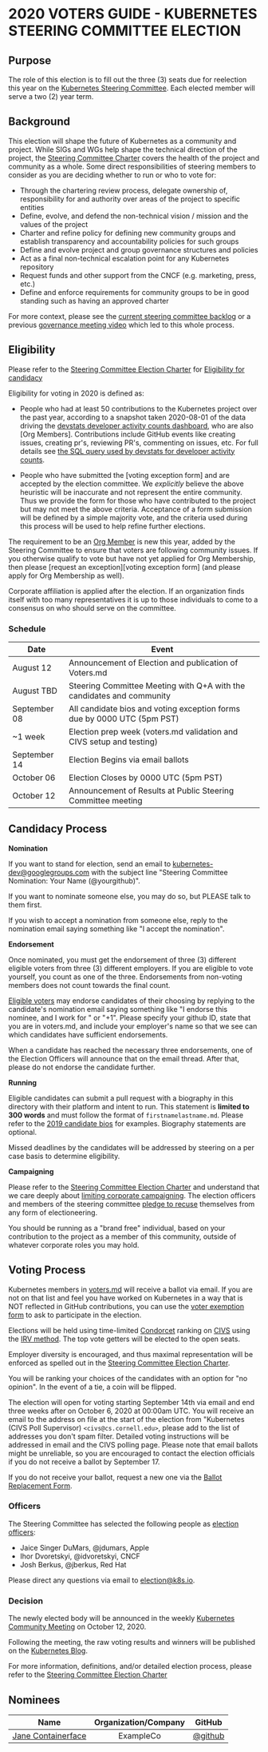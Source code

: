 # 2020 VOTERS GUIDE - KUBERNETES STEERING COMMITTEE ELECTION

## Purpose

The role of this election is to fill out the three (3) seats due for
reelection this year on the [Kubernetes Steering Committee]. Each elected
member will serve a two (2) year term.

## Background

This election will shape the future of Kubernetes as a community and project.
While SIGs and WGs help shape the technical direction of the project, the
[Steering Committee Charter] covers the health of the project and community
as a whole. Some direct responsibilities of steering members to consider as you are deciding
whether to run or who to vote for:

* Through the chartering review process, delegate ownership of, responsibility
  for and authority over areas of the project to specific entities
* Define, evolve, and defend the non-technical vision / mission and the values
  of the project
* Charter and refine policy for defining new community groups and establish transparency and accountability policies for such groups
* Define and evolve project and group governance
  structures and policies
* Act as a final non-technical escalation point for any Kubernetes repository
* Request funds and other support from the CNCF (e.g. marketing, press, etc.)
* Define and enforce requirements for community groups to be in good standing
  such as having an approved charter

For more context, please see the [current steering committee backlog] or a
previous [governance meeting video] which led to this whole process.

## Eligibility

Please refer to the [Steering Committee Election Charter] for [Eligibility for candidacy]

Eligibility for voting in 2020 is defined as:

* People who had at least 50 contributions to the Kubernetes project over
  the past year, according to a snapshot taken 2020-08-01 of the data driving the [devstats developer activity counts dashboard][devstats-dashboard], who are also [Org Members].
  Contributions include GitHub events like creating issues, creating pr's,
  reviewing PR's, commenting on issues, etc. For full details see
  [the SQL query used by devstats for developer activity counts][devstats-sql].

* People who have submitted the [voting exception form] and are accepted by
  the election committee. We *explicitly* believe the above heuristic will be
  inaccurate and not represent the entire community. Thus we provide the form
  for those who have contributed to the project but may not meet the above
  criteria.  Acceptance of a form submission will be defined by a simple
  majority vote, and the criteria used during this process will be used to
  help refine further elections.

The requirement to be an [Org Member] is new this year, added by the Steering Committee to ensure that voters are following community issues.  If you otherwise qualify to vote but have not yet applied for Org Membership, then please [request an exception][voting exception form] (and please apply for Org Membership as well).

Corporate affiliation is applied after the election. If an organization finds itself with too many representatives it is up to those individuals to come to a consensus on who should serve on the committee.

### Schedule

| Date         | Event                    |
| ------------ | ------------------------ |
| August 12    | Announcement of Election and publication of Voters.md |
| August TBD    | Steering Committee Meeting with Q+A with the candidates and community |
| September 08 | All candidate bios and voting exception forms due by 0000 UTC (5pm PST) |
| ~1 week      | Election prep week (voters.md validation and CIVS setup and testing)
| September 14 | Election Begins via email ballots |
| October 06   | Election Closes by 0000 UTC (5pm PST) |
| October 12   | Announcement of Results at Public Steering Committee meeting |

## Candidacy Process

**Nomination**

If you want to stand for election, send an email to kubernetes-dev@googlegroups.com
with the subject line "Steering Committee Nomination: Your Name (@yourgithub)".

If you want to nominate someone else, you may do so, but PLEASE talk to them
first.

If you wish to accept a nomination from someone else, reply to the nomination
email saying something like "I accept the nomination".

**Endorsement**

Once nominated, you must get the endorsement of three (3) different eligible
voters from three (3) different employers.  If you are eligible to vote
yourself, you count as one of the three. Endorsements from non-voting members does not count towards the final count.

[Eligible voters] may endorse candidates of their choosing by replying to the
candidate's nomination email saying something like "I endorse this nominee, and I work for <COMPANY>"
or "+1". Please specify your github ID, state that you are in voters.md, and include your employer's name so that we see can which candidates have sufficient endorsements.

When a candidate has reached the necessary three endorsements, one of the Election Officers will announce that on the email thread.  After that, please do not endorse the candidate further.

**Running**

Eligible candidates can submit a pull request with a biography in this
directory with their platform and intent to run. This statement is
**limited to 300 words** and must follow the format of `firstnamelastname.md`.
Please refer to the [2019 candidate bios] for examples. Biography statements are optional.

Missed deadlines by the candidates will be addressed by steering on a per case basis to determine eligibility.

**Campaigning**

Please refer to the [Steering Committee Election Charter] and understand
that we care deeply about [limiting corporate campaigning]. The election
officers and members of the steering committee [pledge to recuse] themselves
from any form of electioneering.

You should be running as a "brand free" individual, based on your contribution
to the project as a member of this community, outside of whatever corporate
roles you may hold.

## Voting Process

Kubernetes members in [voters.md] will receive a ballot via email. If you are
not on that list and feel you have worked on Kubernetes in a way that is NOT
reflected in GitHub contributions, you can use the [voter exemption form] to ask
to participate in the election.

Elections will be held using time-limited [Condorcet] ranking on [CIVS]
using the [IRV method]. The top vote getters will be elected to the open
seats.

Employer diversity is encouraged, and thus maximal representation will be
enforced as spelled out in the [Steering Committee Election Charter].

You will be ranking your choices of the candidates with an option for
"no opinion". In the event of a tie, a coin will be flipped.

The election will open for voting starting September 14th via email and
end three weeks after on October 6, 2020 at 00:00am UTC. You will receive an email
to the address on file at the start of the election from "Kubernetes (CIVS Poll
Supervisor) `<civs@cs.cornell.edu>`, please add to the list of addresses you don't spam filter. Detailed
voting instructions will be addressed in email and the CIVS polling page. Please
note that email ballots might be unreliable, so you are encouraged to contact
the election officials if you do not receive a ballot by September 17.

If you do not receive your ballot, request a new one via the [Ballot Replacement Form].

### Officers

The Steering Committee has selected the following people as [election officers]:
- Jaice Singer DuMars, @jdumars, Apple
- Ihor Dvoretskyi, @idvoretskyi, CNCF
- Josh Berkus, @jberkus, Red Hat

Please direct any questions via email to <election@k8s.io>.

### Decision

The newly elected body will be announced in the weekly [Kubernetes Community Meeting]
on October 12, 2020.

Following the meeting, the raw voting results and winners will be published on the
[Kubernetes Blog].

For more information, definitions, and/or detailed election process, please refer to
the [Steering Committee Election Charter]

## Nominees


|                    Name                    | Organization/Company |                        GitHub                        |
|:------------------------------------------:|:--------------------:|:----------------------------------------------------:|
| [Jane Containerface](./biotemplate.md)     |      ExampleCo       | [@github](https://github.com)                        |

[Kubernetes Steering Committee]: https://github.com/kubernetes/steering
[Steering Committee Charter]: https://github.com/kubernetes/steering/blob/master/charter.md
[current steering committee backlog]: https://github.com/kubernetes/steering/projects/1
[governance meeting video]: https://www.youtube.com/watch?v=ltRKXLl0RaE&list=PL69nYSiGNLP1pkHsbPjzAewvMgGUpkCnJ&index=23

[Steering Committee Election Charter]: https://git.k8s.io/steering/elections.md
[Eligibility for voting]: https://github.com/kubernetes/steering/blob/master/elections.md#eligibility-for-voting
[Eligibility for candidacy]: https://github.com/kubernetes/steering/blob/master/elections.md#eligibility-for-candidacy
[limiting corporate campaigning]: https://github.com/kubernetes/steering/blob/master/elections.md#limiting-corporate-campaigning
[pledge to recuse]: https://github.com/kubernetes/steering/blob/master/elections.md#steering-committee-and-election-officer-recusal

[Condorcet]: https://en.wikipedia.org/wiki/Condorcet_method
[CIVS]: http://civs.cs.cornell.edu/
[IRV method]: https://www.daneckam.com/?p=374

[2019 candidate bios]: https://github.com/kubernetes/community/tree/master/events/elections/2019
[election officers]: https://github.com/kubernetes/community/tree/master/events/elections#election-officers
[Kubernetes Community Meeting]: https://github.com/kubernetes/community/blob/master/events/community-meeting.md
[Kubernetes Blog]: https://kubernetes.io/blog/
[eligible voters]: https://github.com/kubernetes/community/blob/master/events/elections/2020/voters.md
[voter exemption form]: https://www.surveymonkey.com/r/k8s-sc-election-2020
[voters.md]: ./voters.md

[devstats-sql]: https://github.com/cncf/devstats/blob/master/metrics/shared/project_developer_stats.sql
[devstats-dashboard]: https://k8s.devstats.cncf.io/d/13/developer-activity-counts-by-repository-group?orgId=1&var-period_name=Last%20year&var-metric=contributions&var-repogroup_name=All
[Org Member]: https://github.com/kubernetes/community/blob/master/community-membership.md
[Ballot Replacement Form]: https://www.surveymonkey.com/r/kubernetes-sc-2020-ballot
